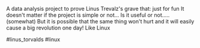 A data analysis project to prove Linus Trevalz's grave that:
just for fun
It doesn't matter if the project is simple or not...
Is it useful or not..... (somewhat)
But it is possible that the same thing won't hurt and it will easily cause a big revolution one day!
Like Linux

#linus_torvalds
#linux
